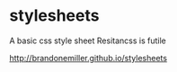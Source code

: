 stylesheets
===========

A basic css style sheet Resitancss is futile

http://brandonemiller.github.io/stylesheets
